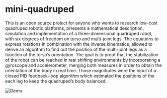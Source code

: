 # mini-quadruped

This is an open source project for anyone who wants to research low-cost quadruped robotic platforms, prresents 
a mathematical description, simulation and implementation of a three-dimensional quadruped robot, with six degrees 
of freedom on torso and multi-joint legs. The equations to express rotations in 
combination with the inverse kinematics, allowed to derive an algorithm to find out the position of the 
multi-joint legs as a function of the torso’s orientation. The goal is to proof that the stabilization
of the robot can be reached in real shifting environments by incorporating a gyroscope and accelerometer, 
merging both measures in order to obtain the orientation of the body in real time. 
Those magnitudes were the input of a closed PID feedback-loop algorithm which estimated the positions of the
each leg to keep the quadruped’s body balanced.

   ![Demo](https://media.giphy.com/media/i7qEreajtPtJEAiz5Z/giphy-downsized-large.gif)
